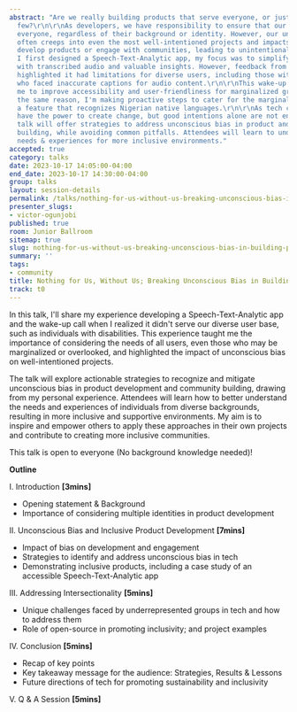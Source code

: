 ```yaml
---
abstract: "Are we really building products that serve everyone, or just a selected
  few?\r\n\r\nAs developers, we have responsibility to ensure that our products serve
  everyone, regardless of their background or identity. However, our unconscious bias
  often creeps into even the most well-intentioned projects and impacts the way we
  develop products or engage with communities, leading to unintentional exclusions.\r\n\r\nWhen
  I first designed a Speech-Text-Analytic app, my focus was to simplify business communication
  with transcribed audio and valuable insights. However, feedback from the community
  highlighted it had limitations for diverse users, including those with disabilities
  who faced inaccurate captions for audio content.\r\n\r\nThis wake-up call prompted
  me to improve accessibility and user-friendliness for marginalized groups. And for
  the same reason, I'm making proactive steps to cater for the marginalized by integrating
  a feature that recognizes Nigerian native languages.\r\n\r\nAs tech creators, we
  have the power to create change, but good intentions alone are not enough. This
  talk will offer strategies to address unconscious bias in product and community
  building, while avoiding common pitfalls. Attendees will learn to understand diverse
  needs & experiences for more inclusive environments."
accepted: true
category: talks
date: 2023-10-17 14:05:00-04:00
end_date: 2023-10-17 14:30:00-04:00
group: talks
layout: session-details
permalink: /talks/nothing-for-us-without-us-breaking-unconscious-bias-in-building-products/
presenter_slugs:
- victor-ogunjobi
published: true
room: Junior Ballroom
sitemap: true
slug: nothing-for-us-without-us-breaking-unconscious-bias-in-building-products
summary: ''
tags:
- community
title: Nothing for Us, Without Us; Breaking Unconscious Bias in Building Products
track: t0
---
```


In this talk, I'll share my experience developing a Speech-Text-Analytic app and the wake-up call when I realized it didn't serve our diverse user base, such as individuals with disabilities. This experience taught me the importance of considering the needs of all users, even those who may be marginalized or overlooked, and highlighted the impact of unconscious bias on well-intentioned projects.

The talk will explore actionable strategies to recognize and mitigate unconscious bias in product development and community building, drawing from my personal experience. Attendees will learn how to better understand the needs and experiences of individuals from diverse backgrounds, resulting in more inclusive and supportive environments. My aim is to inspire and empower others to apply these approaches in their own projects and contribute to creating more inclusive communities.

This talk is open to everyone (No background knowledge needed)!

**Outline**

I. Introduction **[3mins]**
- Opening statement & Background
- Importance of considering multiple identities in product development

II. Unconscious Bias and Inclusive Product Development **[7mins]**
- Impact of bias on development and engagement
- Strategies to identify and address unconscious bias in tech
- Demonstrating inclusive products, including a case study of an accessible Speech-Text-Analytic app

III. Addressing Intersectionality **[5mins]**
- Unique challenges faced by underrepresented groups in tech and how to address them
- Role of open-source in promoting inclusivity; and project examples

IV. Conclusion **[5mins]** 
- Recap of key points
- Key takeaway message for the audience: Strategies, Results & Lessons
- Future directions of tech for promoting sustainability and inclusivity

V. Q & A Session **[5mins]**
